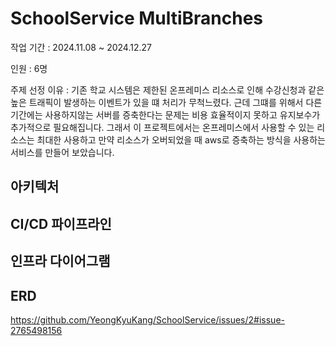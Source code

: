 # SchoolService MultiBranches

작업 기간 : 2024.11.08 ~ 2024.12.27

인원 : 6명

주제 선정 이유 : 기존 학교 시스템은 제한된 온프레미스 리소스로 인해 수강신청과 같은 높은 트래픽이 발생하는 이벤트가 있을 떄 처리가 무척느렸다. 근데 그떄를 위해서 다른 기간에는 사용하지않는 서버를 증축한다는 문제는 비용 효율적이지 못하고 유지보수가 추가적으로 필요해집니다. 그래서 이 프로젝트에서는 온프레미스에서 사용할 수 있는 리소스는 최대한 사용하고 만약 리소스가 오버되었을 때 aws로 증축하는 방식을 사용하는 서비스를 만들어 보았습니다.

## 아키텍처

## CI/CD 파이프라인

## 인프라 다이어그램

## ERD
https://github.com/YeongKyuKang/SchoolService/issues/2#issue-2765498156

